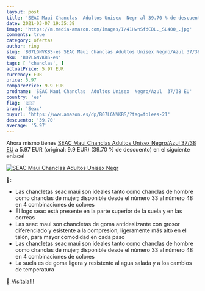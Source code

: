 ```yaml
---
layout: post
title: 'SEAC Maui Chanclas  Adultos Unisex  Negr al 39.70 % de descuento'
date: 2021-03-07 19:35:38
image: 'https://m.media-amazon.com/images/I/41HwnSfdCDL._SL400_.jpg'
comments: true
category: ofertas
author: ring
slug: 'B07LGNVKBS-es SEAC Maui Chanclas Adultos Unisex Negro/Azul 37/38 EU'
sku: 'B07LGNVKBS-es'
tags: [ 'chanclas', ]
actualPrice: 5.97 EUR
currency: EUR
price: 5.97
comparePrice: 9.9 EUR
prodname: 'SEAC Maui Chanclas  Adultos Unisex  Negro/Azul  37/38 EU'
country: 'es'
flag: '🇪🇸'
brand: 'Seac'
buyurl: 'https://www.amazon.es/dp/B07LGNVKBS/?tag=tolees-21'
descuento: '39.70'
average: '5.97'
---
```


Ahora mismo tienes [SEAC Maui Chanclas  Adultos Unisex  Negro/Azul  37/38 EU](https://www.amazon.es/dp/B07LGNVKBS/?tag=tolees-21) a 5.97 EUR (original: 9.9 EUR) (39.70 %  de descuento) en el siguiente enlace!

[![SEAC Maui Chanclas  Adultos Unisex  Negr](https://m.media-amazon.com/images/I/41HwnSfdCDL._SL400_.jpg)](https://www.amazon.es/dp/B07LGNVKBS/?tag=tolees-21)

🔎:

- Las chancletas seac maui son ideales tanto como chanclas de hombre como chanclas de mujer; disponible desde el número 33 al número 48 en 4 combinaciones de colores
- El logo seac está presente en la parte superior de la suela y en las correas
- Las seac maui son chancletas de goma antideslizante con grosor diferenciado y esistente a la compresion, ligeramente más alto en el talón, para mayor comodidad en cada paso
- Las chancletas seac maui son ideales tanto como chanclas de hombre como chanclas de mujer; disponible desde el número 33 al número 48 en 4 combinaciones de colores
- La suela es de goma ligera y resistente al agua salada y a los cambios de temperatura

[🛒 Visítala!!!](https://www.amazon.es/dp/B07LGNVKBS/?tag=tolees-21)
